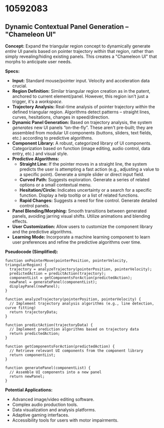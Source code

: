 # 10592083

## Dynamic Contextual Panel Generation – "Chameleon UI"

**Concept:** Expand the triangular region concept to dynamically generate *entire* UI panels based on pointer trajectory *within* that region, rather than simply revealing/hiding existing panels. This creates a "Chameleon UI" that morphs to anticipate user needs.

**Specs:**

*   **Input:** Standard mouse/pointer input. Velocity and acceleration data crucial.
*   **Region Definition:** Similar triangular region creation as in the patent, anchored to current element/panel. However, this region isn't just a trigger, it's a *workspace*.
*   **Trajectory Analysis:** Real-time analysis of pointer trajectory *within* the defined triangular region. Algorithms detect patterns – straight lines, curves, hesitations, changes in speed/direction.
*   **Dynamic Panel Generation:** Based on trajectory analysis, the system *generates* new UI panels “on-the-fly”. These aren't pre-built; they are assembled from modular UI components (buttons, sliders, text fields, etc.) according to predictive algorithms.
*   **Component Library:** A robust, categorized library of UI components. Categorization based on function (image editing, audio control, data entry, etc.) and visual style.
*   **Predictive Algorithms:**
    *   **Straight Line:**  If the pointer moves in a straight line, the system predicts the user is attempting a fast action (e.g., adjusting a value to a specific point). Generate a simple slider or direct input field.
    *   **Curved Path:** Suggests exploration. Generate a series of related options or a small contextual menu.
    *   **Hesitation/Circle:** Indicates uncertainty or a search for a specific function.  Display a help tooltip or a list of related functions.
    *   **Rapid Changes:**  Suggests a need for fine control. Generate detailed control panels.
*   **Panel Blending/Morphing:** Smooth transitions between generated panels, avoiding jarring visual shifts. Utilize animations and blending effects.
*   **User Customization:** Allow users to customize the component library and the predictive algorithms.
*   **Learning Mode:** Incorporate a machine learning component to learn user preferences and refine the predictive algorithms over time.

**Pseudocode (Simplified):**

```
function onPointerMove(pointerPosition, pointerVelocity, triangularRegion) {
  trajectory = analyzeTrajectory(pointerPosition, pointerVelocity);
  predictedAction = predictAction(trajectory);
  componentList = getComponentsForAction(predictedAction);
  newPanel = generatePanel(componentList);
  displayPanel(newPanel);
}

function analyzeTrajectory(pointerPosition, pointerVelocity) {
  // Implement trajectory analysis algorithms (e.g., line detection, curve fitting)
  return trajectoryData;
}

function predictAction(trajectoryData) {
  // Implement prediction algorithms based on trajectory data
  return predictedAction;
}

function getComponentsForAction(predictedAction) {
  // Retrieve relevant UI components from the component library
  return componentList;
}

function generatePanel(componentList) {
  // Assemble UI components into a new panel
  return newPanel;
}
```

**Potential Applications:**

*   Advanced image/video editing software.
*   Complex audio production tools.
*   Data visualization and analysis platforms.
*   Adaptive gaming interfaces.
*   Accessibility tools for users with motor impairments.